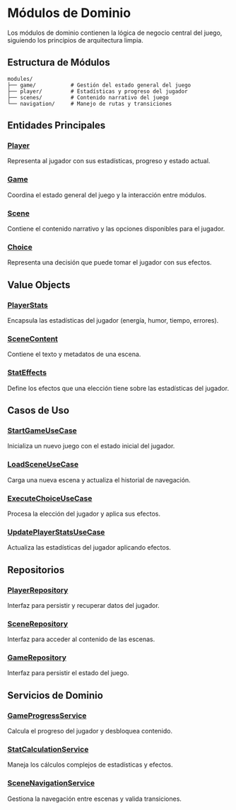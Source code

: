 # Módulos de Dominio

Los módulos de dominio contienen la lógica de negocio central del juego, siguiendo los principios de arquitectura limpia.

## Estructura de Módulos

```
modules/
├── game/           # Gestión del estado general del juego
├── player/         # Estadísticas y progreso del jugador  
├── scenes/         # Contenido narrativo del juego
└── navigation/     # Manejo de rutas y transiciones
```

## Entidades Principales

### [Player](./entidades/player.md)
Representa al jugador con sus estadísticas, progreso y estado actual.

### [Game](./entidades/game.md)
Coordina el estado general del juego y la interacción entre módulos.

### [Scene](./entidades/scene.md)
Contiene el contenido narrativo y las opciones disponibles para el jugador.

### [Choice](./entidades/choice.md)
Representa una decisión que puede tomar el jugador con sus efectos.

## Value Objects

### [PlayerStats](./value-objects/player-stats.md)
Encapsula las estadísticas del jugador (energía, humor, tiempo, errores).

### [SceneContent](./value-objects/scene-content.md)
Contiene el texto y metadatos de una escena.

### [StatEffects](./value-objects/stat-effects.md)
Define los efectos que una elección tiene sobre las estadísticas del jugador.

## Casos de Uso

### [StartGameUseCase](./use-cases/start-game.md)
Inicializa un nuevo juego con el estado inicial del jugador.

### [LoadSceneUseCase](./use-cases/load-scene.md)
Carga una nueva escena y actualiza el historial de navegación.

### [ExecuteChoiceUseCase](./use-cases/execute-choice.md)
Procesa la elección del jugador y aplica sus efectos.

### [UpdatePlayerStatsUseCase](./use-cases/update-player-stats.md)
Actualiza las estadísticas del jugador aplicando efectos.

## Repositorios

### [PlayerRepository](./repositories/player-repository.md)
Interfaz para persistir y recuperar datos del jugador.

### [SceneRepository](./repositories/scene-repository.md)
Interfaz para acceder al contenido de las escenas.

### [GameRepository](./repositories/game-repository.md)
Interfaz para persistir el estado del juego.

## Servicios de Dominio

### [GameProgressService](./services/game-progress-service.md)
Calcula el progreso del jugador y desbloquea contenido.

### [StatCalculationService](./services/stat-calculation-service.md)
Maneja los cálculos complejos de estadísticas y efectos.

### [SceneNavigationService](./services/scene-navigation-service.md)
Gestiona la navegación entre escenas y valida transiciones.